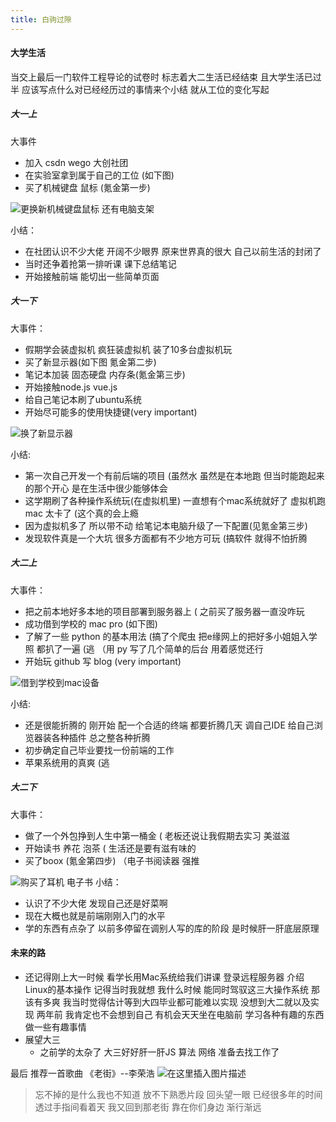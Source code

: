 ```yaml
---
title: 白驹过隙
---
```

#### 大学生活
当交上最后一门软件工程导论的试卷时 标志着大二生活已经结束 且大学生活已过半 应该写点什么对已经经历过的事情来个小结 就从工位的变化写起


##### 大一上
大事件
* 加入 csdn wego 大创社团
* 在实验室拿到属于自己的工位 (如下图)
* 买了机械键盘 鼠标 (氪金第一步)

![更换新机械键盘鼠标 还有电脑支架](https://img-blog.csdnimg.cn/20190609082204405.jpg?x-oss-process=image/watermark,type_ZmFuZ3poZW5naGVpdGk,shadow_10,text_aHR0cHM6Ly9ibG9nLmNzZG4ubmV0L3dlaXhpbl80MzA2OTAxOA==,size_16,color_FFFFFF,t_70)

小结：
* 在社团认识不少大佬 开阔不少眼界 原来世界真的很大 自己以前生活的封闭了
* 当时还争着抢第一排听课 课下总结笔记
* 开始接触前端 能切出一些简单页面
##### 大一下
大事件：
* 假期学会装虚拟机 疯狂装虚拟机 装了10多台虚拟机玩
* 买了新显示器(如下图 氪金第二步)
* 笔记本加装 固态硬盘 内存条(氪金第三步)
* 开始接触node.js vue.js
* 给自己笔记本刷了ubuntu系统
* 开始尽可能多的使用快捷键(very important)

![换了新显示器](https://img-blog.csdnimg.cn/20190609082231247.png?x-oss-process=image/watermark,type_ZmFuZ3poZW5naGVpdGk,shadow_10,text_aHR0cHM6Ly9ibG9nLmNzZG4ubmV0L3dlaXhpbl80MzA2OTAxOA==,size_16,color_FFFFFF,t_70)

小结:
* 第一次自己开发一个有前后端的项目 (虽然水 虽然是在本地跑 但当时能跑起来的那个开心 是在生活中很少能够体会
*  这学期刷了各种操作系统玩(在虚拟机里) 一直想有个mac系统就好了 虚拟机跑mac 太卡了  (这个真的会上瘾
* 因为虚拟机多了 所以带不动 给笔记本电脑升级了一下配置(见氪金第三步)
* 发现软件真是一个大坑 很多方面都有不少地方可玩 (搞软件 就得不怕折腾

##### 大二上
大事件：
* 把之前本地好多本地的项目部署到服务器上 ( 之前买了服务器一直没咋玩 
* 成功借到学校的 mac pro (如下图)
* 了解了一些 python 的基本用法 (搞了个爬虫 把e缘网上的把好多小姐姐入学照 都扒了一遍 (逃 （用 py 写了几个简单的后台 用着感觉还行
* 开始玩 github 写 blog (very important)

![借到学校到mac设备](https://img-blog.csdnimg.cn/20190609082252392.png?x-oss-process=image/watermark,type_ZmFuZ3poZW5naGVpdGk,shadow_10,text_aHR0cHM6Ly9ibG9nLmNzZG4ubmV0L3dlaXhpbl80MzA2OTAxOA==,size_16,color_FFFFFF,t_70)

小结:
* 还是很能折腾的 刚开始 配一个合适的终端 都要折腾几天 调自己IDE 给自己浏览器装各种插件 总之整各种折腾
* 初步确定自己毕业要找一份前端的工作 
* 苹果系统用的真爽 (逃
##### 大二下
大事件：
* 做了一个外包挣到人生中第一桶金 ( 老板还说让我假期去实习 美滋滋
* 开始读书 养花 泡茶 ( 生活还是要有滋有味的
* 买了boox (氪金第四步) （电子书阅读器 强推  

![购买了耳机 电子书](https://img-blog.csdnimg.cn/2019060908230816.png?x-oss-process=image/watermark,type_ZmFuZ3poZW5naGVpdGk,shadow_10,text_aHR0cHM6Ly9ibG9nLmNzZG4ubmV0L3dlaXhpbl80MzA2OTAxOA==,size_16,color_FFFFFF,t_70)
小结：
* 认识了不少大佬 发现自己还是好菜啊 
* 现在大概也就是前端刚刚入门的水平
* 学的东西有点杂了 以前多停留在调别人写的库的阶段 是时候肝一肝底层原理

#### 未来的路
* 还记得刚上大一时候 看学长用Mac系统给我们讲课 登录远程服务器 介绍Linux的基本操作 记得当时我就想 我什么时候 能同时驾驭这三大操作系统 那该有多爽 我当时觉得估计等到大四毕业都可能难以实现 没想到大二就以及实现 两年前 我肯定也不会想到自己 有机会天天坐在电脑前 学习各种有趣的东西 做一些有趣事情
* 展望大三 
	* 之前学的太杂了 大三好好肝一肝JS 算法 网络 准备去找工作了  

最后 推荐一首歌曲 《老街》--李荣浩
![在这里插入图片描述](https://img-blog.csdnimg.cn/20190609105304839.png?x-oss-process=image/watermark,type_ZmFuZ3poZW5naGVpdGk,shadow_10,text_aHR0cHM6Ly9ibG9nLmNzZG4ubmV0L3dlaXhpbl80MzA2OTAxOA==,size_16,color_FFFFFF,t_70)
> 忘不掉的是什么我也不知道
> 放不下熟悉片段
> 回头望一眼 已经很多年的时间
> 透过手指间看着天
> 我又回到那老街
> 靠在你们身边 渐行渐远